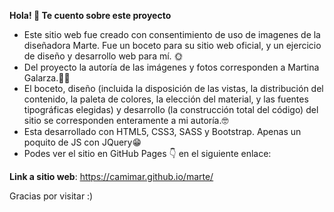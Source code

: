 **Hola! 🌈 Te cuento sobre este proyecto**

- Este sitio web fue creado con consentimiento de uso de imagenes de la diseñadora Marte. Fue un boceto para su sitio web oficial, y un ejercicio de diseño y desarrollo web para mí. 🌞 
- Del proyecto la autoría de las imágenes y fotos corresponden a Martina Galarza.🤙🏻
- El boceto, diseño (incluida la disposición de las vistas, la distribución del contenido, la paleta de colores, la elección del material, y las fuentes tipográficas elegidas) y desarrollo (la construcción total del código) del sitio se corresponden enteramente a mi autoría.🤓
- Esta desarrollado con HTML5, CSS3, SASS y Bootstrap.  Apenas un poquito de JS con JQuery😁
- Podes ver el sitio en GitHub Pages 👇 en el siguiente enlace:

**Link a sitio web**: https://camimar.github.io/marte/

Gracias por visitar :)

